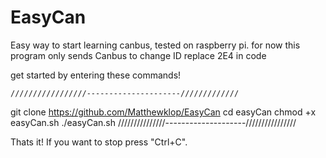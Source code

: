 # EasyCan
Easy way to start learning canbus, tested on raspberry pi.
for now this program only sends Canbus
to change ID replace 2E4 in code


get started by entering these commands!

    /////////////////---------------------/////////////
git clone https://github.com/Matthewklop/EasyCan
cd easyCan
chmod +x easyCan.sh
./easyCan.sh
    ///////////////--------------------////////////////

Thats it! If you want to stop press "Ctrl+C".
